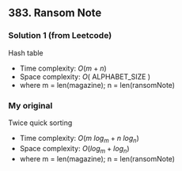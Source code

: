 ## 383. Ransom Note

### Solution 1 (from Leetcode)

Hash table

- Time complexity: $O(m + n)$
- Space complexity: $O($ ALPHABET_SIZE $)$
- where m = len(magazine); n = len(ransomNote)

### My original

Twice quick sorting

- Time complexity:  $O(m \ log_m + n \ log_n)$
- Space complexity: $O(log_m + log_n)$
- where m = len(magazine); n = len(ransomNote)